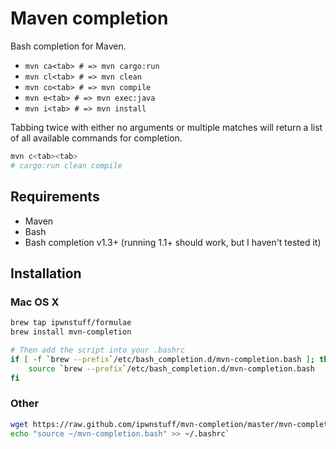 # Maven completion

Bash completion for Maven.

* `mvn ca<tab> # => mvn cargo:run`
* `mvn cl<tab> # => mvn clean`
* `mvn co<tab> # => mvn compile`
* `mvn e<tab> # => mvn exec:java`
* `mvn i<tab> # => mvn install`

Tabbing twice with either no arguments or multiple matches will return a list
of all available commands for completion.
```bash
mvn c<tab><tab>
# cargo:run clean compile
```

## Requirements
* Maven
* Bash
* Bash completion v1.3+ (running 1.1+ should work, but I haven't tested it)

## Installation
### Mac OS X
```bash
brew tap ipwnstuff/formulae
brew install mvn-completion

# Then add the script into your .bashrc
if [ -f `brew --prefix`/etc/bash_completion.d/mvn-completion.bash ]; then
    source `brew --prefix`/etc/bash_completion.d/mvn-completion.bash
fi
```

### Other
```bash
wget https://raw.github.com/ipwnstuff/mvn-completion/master/mvn-completion.bash -P ~
echo "source ~/mvn-completion.bash" >> ~/.bashrc`
```
